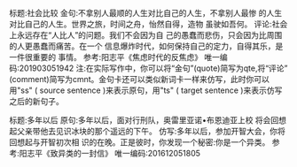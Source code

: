 标题:社会比较
金句:不拿别人最顺的人生对比自己的人生，不拿别人最惨
的人生对比自己的人生。世界之旅，时间之舟，怡然自得，造物
虽驶如吾何。
评论:社会上永远存在“人比人”的问题。我们不会因为自
己的愚蠢而悲伤，只会因为比周围的人更愚蠢而痛苦。在一个
信息爆炸时代，如何保持自己的定力，自得其乐，是一件很重要的
事情。
参考:阳志平《焦虑时代的反焦虑》
唯一编码:201903051942
注:在实际写作中，你可以将“金句”(quote)简写为qte,将“评论”
(comment)简写为cmnt。金句卡还可以类似新词卡一样来仿写，此时你可以
用"ss" ( source sentence )来表示原句，用"ts" ( target sentence )来表示仿写
之后的新句子。

标题:多年以后
原句:多年以后，面对行刑队，奥雷里亚诺•布恩迪亚上校
将会回想起父亲带他去见识冰块的那个遥远的下午。
仿写:多年以后，参加开智大会，你将回想起与开智初次相
识的在晚。正是彼时，你发现一个秘密:你是一个异类。
参考:阳志平《致异类的一封信》
唯一编码:201612051805